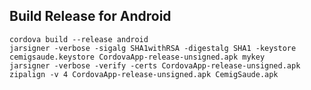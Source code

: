 Build Release for Android
--------------------------

```
cordova build --release android
jarsigner -verbose -sigalg SHA1withRSA -digestalg SHA1 -keystore cemigsaude.keystore CordovaApp-release-unsigned.apk mykey
jarsigner -verbose -verify -certs CordovaApp-release-unsigned.apk
zipalign -v 4 CordovaApp-release-unsigned.apk CemigSaude.apk
```
